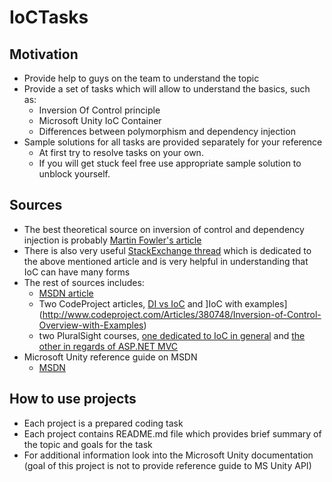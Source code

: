 # IoCTasks

## Motivation

* Provide help to guys on the team to understand the topic
* Provide a set of tasks which will allow to understand the basics, such as:
  * Inversion Of Control principle
  * Microsoft Unity IoC Container 
  * Differences between polymorphism and dependency injection
* Sample solutions for all tasks are provided separately for your reference
  * At first try to resolve tasks on your own. 
  * If you will get stuck feel free use appropriate sample solution to unblock yourself.

## Sources

* The best theoretical source on inversion of control and dependency injection is probably [Martin Fowler's article](http://martinfowler.com/articles/injection.html)
* There is also very useful [StackExchange thread](http://programmers.stackexchange.com/a/205686) which is dedicated to the above mentioned article and is very helpful in understanding that IoC can have many forms
* The rest of sources includes:
  * [MSDN article](http://msdn.microsoft.com/en-us/library/ff921087.aspx)
  * Two CodeProject articles, [DI vs IoC](http://www.codeproject.com/Articles/592372/Dependency-Injection-DI-vs-Inversion-of-Control-IO) and ]IoC with examples](http://www.codeproject.com/Articles/380748/Inversion-of-Control-Overview-with-Examples)
  * two PluralSight courses, [one dedicated to IoC in general](http://www.pluralsight.com/courses/inversion-of-control) and [the other in regards of ASP.NET MVC](http://www.pluralsight.com/courses/ioc-aspdotnet-mvc4)
* Microsoft Unity reference guide on MSDN
  * [MSDN](http://msdn.microsoft.com/en-us/library/dn178463%28v=pandp.30%29.aspx)

## How to use projects

* Each project is a prepared coding task 
* Each project contains README.md file which provides brief summary of the topic and goals for the task
* For additional information look into the Microsoft Unity documentation (goal of this project is not to provide reference guide to MS Unity API)
